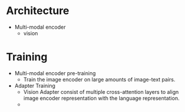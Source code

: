
# Architecture
- Multi-modal encoder
	- vision



# Training

- Multi-modal encoder pre-training
	- Train the image encoder on large amounts of image-text pairs.
- Adapter Training
	- Vision Adapter consist of multiple cross-attention layers to align image encoder representation with the language representation. 
	- 
